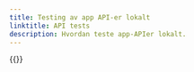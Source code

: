 ```yaml
---
title: Testing av app API-er lokalt
linktitle: API tests
description: Hvordan teste app-APIer lokalt.
---
```


{{<children>}}
